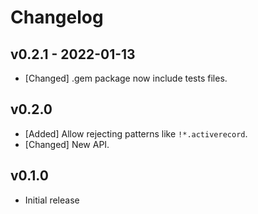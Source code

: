 # Changelog

<!--
Prefix your message with one of the following:

- [Added] for new features.
- [Changed] for changes in existing functionality.
- [Deprecated] for soon-to-be removed features.
- [Removed] for now removed features.
- [Fixed] for any bug fixes.
- [Security] in case of vulnerabilities.
-->

## v0.2.1 - 2022-01-13

- [Changed] .gem package now include tests files.

## v0.2.0

- [Added] Allow rejecting patterns like `!*.activerecord`.
- [Changed] New API.

## v0.1.0

- Initial release
